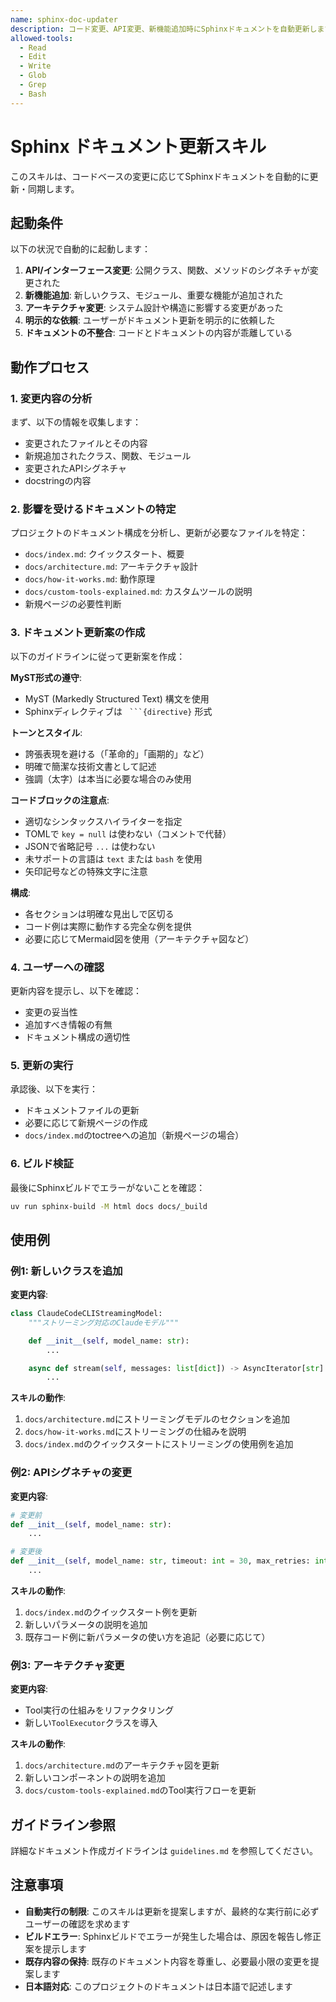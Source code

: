 ```yaml
---
name: sphinx-doc-updater
description: コード変更、API変更、新機能追加時にSphinxドキュメントを自動更新します。公開APIやインターフェースの変更、新クラス・関数・モジュールの追加、アーキテクチャの重要な変更、ユーザーからの明示的なドキュメント更新依頼時に起動します。MyST形式とプロジェクトのドキュメント標準に準拠した更新を提案します。
allowed-tools:
  - Read
  - Edit
  - Write
  - Glob
  - Grep
  - Bash
---
```


# Sphinx ドキュメント更新スキル

このスキルは、コードベースの変更に応じてSphinxドキュメントを自動的に更新・同期します。

## 起動条件

以下の状況で自動的に起動します：

1. **API/インターフェース変更**: 公開クラス、関数、メソッドのシグネチャが変更された
2. **新機能追加**: 新しいクラス、モジュール、重要な機能が追加された
3. **アーキテクチャ変更**: システム設計や構造に影響する変更があった
4. **明示的な依頼**: ユーザーがドキュメント更新を明示的に依頼した
5. **ドキュメントの不整合**: コードとドキュメントの内容が乖離している

## 動作プロセス

### 1. 変更内容の分析

まず、以下の情報を収集します：
- 変更されたファイルとその内容
- 新規追加されたクラス、関数、モジュール
- 変更されたAPIシグネチャ
- docstringの内容

### 2. 影響を受けるドキュメントの特定

プロジェクトのドキュメント構成を分析し、更新が必要なファイルを特定：
- `docs/index.md`: クイックスタート、概要
- `docs/architecture.md`: アーキテクチャ設計
- `docs/how-it-works.md`: 動作原理
- `docs/custom-tools-explained.md`: カスタムツールの説明
- 新規ページの必要性判断

### 3. ドキュメント更新案の作成

以下のガイドラインに従って更新案を作成：

**MyST形式の遵守**:
- MyST (Markedly Structured Text) 構文を使用
- Sphinxディレクティブは ` ```{directive}` 形式

**トーンとスタイル**:
- 誇張表現を避ける（「革命的」「画期的」など）
- 明確で簡潔な技術文書として記述
- 強調（太字）は本当に必要な場合のみ使用

**コードブロックの注意点**:
- 適切なシンタックスハイライターを指定
- TOMLで `key = null` は使わない（コメントで代替）
- JSONで省略記号 `...` は使わない
- 未サポートの言語は `text` または `bash` を使用
- 矢印記号などの特殊文字に注意

**構成**:
- 各セクションは明確な見出しで区切る
- コード例は実際に動作する完全な例を提供
- 必要に応じてMermaid図を使用（アーキテクチャ図など）

### 4. ユーザーへの確認

更新内容を提示し、以下を確認：
- 変更の妥当性
- 追加すべき情報の有無
- ドキュメント構成の適切性

### 5. 更新の実行

承認後、以下を実行：
- ドキュメントファイルの更新
- 必要に応じて新規ページの作成
- `docs/index.md`のtoctreeへの追加（新規ページの場合）

### 6. ビルド検証

最後にSphinxビルドでエラーがないことを確認：
```bash
uv run sphinx-build -M html docs docs/_build
```

## 使用例

### 例1: 新しいクラスを追加

**変更内容**:
```python
class ClaudeCodeCLIStreamingModel:
    """ストリーミング対応のClaudeモデル"""

    def __init__(self, model_name: str):
        ...

    async def stream(self, messages: list[dict]) -> AsyncIterator[str]:
        ...
```

**スキルの動作**:
1. `docs/architecture.md`にストリーミングモデルのセクションを追加
2. `docs/how-it-works.md`にストリーミングの仕組みを説明
3. `docs/index.md`のクイックスタートにストリーミングの使用例を追加

### 例2: APIシグネチャの変更

**変更内容**:
```python
# 変更前
def __init__(self, model_name: str):
    ...

# 変更後
def __init__(self, model_name: str, timeout: int = 30, max_retries: int = 3):
    ...
```

**スキルの動作**:
1. `docs/index.md`のクイックスタート例を更新
2. 新しいパラメータの説明を追加
3. 既存コード例に新パラメータの使い方を追記（必要に応じて）

### 例3: アーキテクチャ変更

**変更内容**:
- Tool実行の仕組みをリファクタリング
- 新しい`ToolExecutor`クラスを導入

**スキルの動作**:
1. `docs/architecture.md`のアーキテクチャ図を更新
2. 新しいコンポーネントの説明を追加
3. `docs/custom-tools-explained.md`のTool実行フローを更新

## ガイドライン参照

詳細なドキュメント作成ガイドラインは `guidelines.md` を参照してください。

## 注意事項

- **自動実行の制限**: このスキルは更新を提案しますが、最終的な実行前に必ずユーザーの確認を求めます
- **ビルドエラー**: Sphinxビルドでエラーが発生した場合は、原因を報告し修正案を提示します
- **既存内容の保持**: 既存のドキュメント内容を尊重し、必要最小限の変更を提案します
- **日本語対応**: このプロジェクトのドキュメントは日本語で記述します

